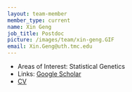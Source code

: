 ```yaml
---
layout: team-member
member_type: current
name: Xin Geng
job_title: Postdoc
picture: /images/team/xin-geng.GIF
email: Xin.Geng@uth.tmc.edu
---
```


- Areas of Interest: Statistical Genetics
- Links: [Google Scholar](https://scholar.google.com/citations?user=eiOeasYAAAAJ&hl=en&oi=ao)
- [CV](https://www.dropbox.com/s/j10fvebavylhlr0/CV_Xin.pdf?dl=0)
